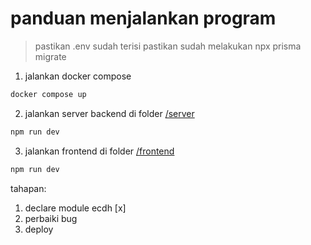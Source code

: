 # panduan menjalankan program

> pastikan .env sudah terisi
> pastikan sudah melakukan npx prisma migrate

1. jalankan docker compose
```sh
docker compose up
```

2. jalankan server backend di folder [/server](/frontend)
```sh
npm run dev
```

3. jalankan frontend di folder [/frontend](/frontend)
```sh
npm run dev
```

tahapan:
1. declare module ecdh [x]
2. perbaiki bug
3. deploy